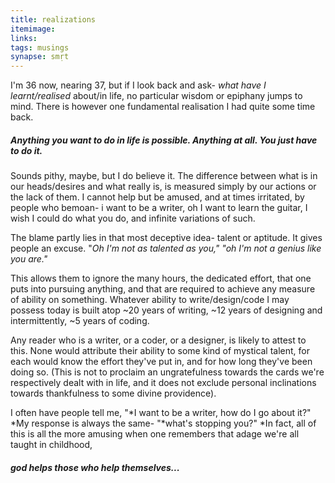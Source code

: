 ```yaml
---
title: realizations
itemimage:  
links:
tags: musings
synapse: smṛt
---
```


I'm 36 now, nearing 37, but if I look back and ask- *what have I learnt/realised* about/in life, no particular wisdom or epiphany jumps to mind. There is however one fundamental realisation I had quite some time back.

##### Anything you want to do in life is possible. Anything at all. You just have to do it.

Sounds pithy, maybe, but I do believe it. The difference between what is in our heads/desires and what really is, is measured simply by our actions or the lack of them. I cannot help but be amused, and at times irritated, by people who bemoan- i want to be a writer, oh I want to learn the guitar, I wish I could do what you do, and infinite variations of such.

The blame partly lies in that most deceptive idea- talent or aptitude. It gives people an excuse. "*Oh I'm not as talented as you," "oh I'm not a genius like you are."*

This allows them to ignore the many hours, the dedicated effort, that one puts into pursuing anything, and that are required to achieve any measure of ability on something. Whatever ability to write/design/code I may possess today is built atop \~20 years of writing, \~12 years of designing and intermittently, \~5 years of coding.

Any reader who is a writer, or a coder, or a designer, is likely to attest to this. None would attribute their ability to some kind of mystical talent, for each would know the effort they've put in, and for how long they've been doing so. (This is not to proclaim an ungratefulness towards the cards we're respectively dealt with in life, and it does not exclude personal inclinations towards thankfulness to some divine providence).

I often have people tell me, "*I want to be a writer, how do I go about it?" *My response is always the same- "*what's stopping you?"  *In fact, all of this is all the more amusing when one remembers that adage we're all taught in childhood,

##### god helps those who help themselves...
